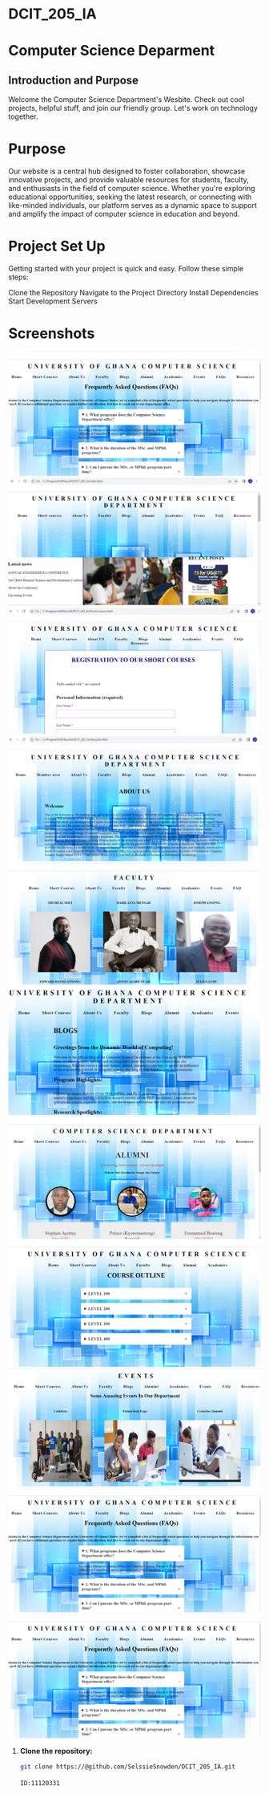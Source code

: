 # DCIT_205_IA
# Computer Science Deparment

## Introduction and Purpose 

Welcome the Computer Science Department's Wesbite.
Check out cool projects, helpful stuff, and join our friendly group. Let's work on technology together.

# Purpose
Our website is a central hub designed to foster collaboration, showcase innovative projects, and provide valuable resources for students, faculty, and enthusiasts in the field of computer science. Whether you're exploring educational opportunities, seeking the latest research, or connecting with like-minded individuals, our platform serves as a dynamic space to support and amplify the impact of computer science in education and beyond.

# Project Set Up
Getting started with your project is quick and easy. Follow these simple steps:

Clone the Repository
Navigate to the Project Directory
Install Dependencies
Start Development Servers

# Screenshots
![Alt text](Capture10-1.PNG)
![Alt text](Capture-1.PNG) ![Alt text](Capture2-1.PNG) ![Alt text](Capture3-1.PNG) ![Alt text](Capture4-1.PNG) ![Alt text](Capture5-1.PNG) ![Alt text](Capture6-1.PNG) ![Alt text](Capture7-1.PNG) ![Alt text](Capture8-1.PNG) ![Alt text](Capture9-1.PNG) ![Alt text](Capture10-2.PNG)

1. **Clone the repository:**
   ```bash
   git clone https://@github.com/SelssieSnowden/DCIT_205_IA.git

   ID:11120331


